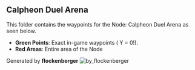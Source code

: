 ## Calpheon Duel Arena
This folder contains the waypoints for the Node: Calpheon Duel Arena as seen below.

- **Green Points**: Exact in-game waypoints ( Y = 0!).
- **Red Areas**: Entire area of the Node

Generated by **flockenberger**
![by_flockenberger](./Preview.webp)